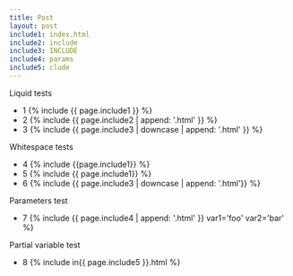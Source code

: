 ```yaml
---
title: Post
layout: post
include1: index.html
include2: include
include3: INCLUDE
include4: params
include5: clude
---
```


Liquid tests
- 1 {% include {{ page.include1 }} %}
- 2 {% include {{ page.include2 | append: '.html' }} %}
- 3 {% include {{ page.include3 | downcase | append: '.html' }} %}

Whitespace tests
- 4 {% include {{page.include1}} %}
- 5 {% include {{   page.include1}} %}
- 6 {% include {{  page.include3   | downcase |   append:  '.html'}} %}

Parameters test
- 7 {% include {{ page.include4 | append: '.html' }} var1='foo' var2='bar' %}

Partial variable test
- 8 {% include in{{ page.include5 }}.html %}
